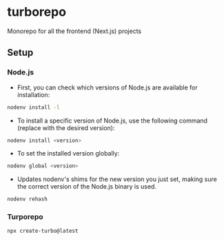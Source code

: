 # turborepo
Monorepo for all the frontend (Next.js) projects

## Setup
### Node.js
- First, you can check which versions of Node.js are available for installation:
```zsh
nodenv install -l
```
- To install a specific version of Node.js, use the following command (replace <version> with the desired version):
```zsh
nodenv install <version>
```
- To set the installed version globally:
```zsh
nodenv global <version>
```
- Updates nodenv's shims for the new version you just set, making sure the correct version of the Node.js binary is used.
```zsh
nodenv rehash
```

### Turporepo
```
npx create-turbo@latest
```

